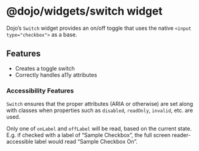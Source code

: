 <span class="citation" data-cites="dojo/widgets/switch"><span class="citation" data-cites="dojo/widgets/switch">@dojo/widgets/switch</span></span> widget
=========================================================================================================================================================

Dojo’s `Switch` widget provides an on/off toggle that uses the native `<input type="checkbox">` as a base.

Features
--------

-   Creates a toggle switch
-   Correctly handles a11y attributes

### Accessibility Features

`Switch` ensures that the proper attributes (ARIA or otherwise) are set along with classes when properties such as `disabled`, `readOnly`, `invalid`, etc. are used.

Only one of `onLabel` and `offLabel` will be read, based on the current state. E.g. if checked with a label of “Sample Checkbox”, the full screen reader-accessible label would read “Sample Checkbox On”.
